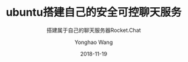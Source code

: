 ---
layout:     post
title:      ubuntu搭建自己的安全可控聊天服务
subtitle:   搭建属于自己的聊天服务器Rocket.Chat
date:       2018-11-19
author:     Yonghao Wang
header-img: images/2018-11/cold.jpg
catalog: true
tags:
    - Linux
---